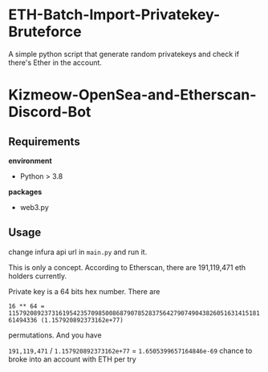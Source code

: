 # ETH-Batch-Import-Privatekey-Bruteforce
A simple python script that generate random privatekeys and check if there's Ether in the account.
# Kizmeow-OpenSea-and-Etherscan-Discord-Bot

Requirements
-----------------
**environment**

+ Python > 3.8

**packages**

+ web3.py

Usage
-----------------
change infura api url in `main.py` and run it.

This is only a concept. According to Etherscan, there are 191,119,471 eth holders currently. 

Private key is a 64 bits hex number. There are 

`16 ** 64 = 115792089237316195423570985008687907852837564279074904382605163141518161494336 (1.157920892373162e+77)`

permutations. And you have 

`191,119,471` / `1.157920892373162e+77` = `1.6505399657164846e-69`
chance to broke into an account with ETH per try
